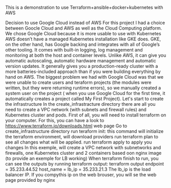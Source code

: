 This is a demonstration to use Terraform+ansible+docker+kubernetes with AWS

Decision to use Google Cloud instead of AWS
	For this project I had a choice between Goocle Cloud and AWS as well as the Cloud Computing platform. We chose Google Cloud because it is more usable to use with Kubernetes
	AWS doesn’t have a managed Kubernetes installation like GKE does. GKE, on the other hand, has Google backing and integrates with all of Google’s other tooling. It comes with built-in logging, log management and monitoring at both the host and container levels. Unlike AWS, it can give you automatic autoscaling, automatic hardware management and automatic version updates. It generally gives you a production-ready cluster with a more batteries-included approach than if you were building everything by hand on AWS.
	The biggest problem we had with Google Cloud was that we were unable to create users and teraform projects (the modules were written, but they were returning runtime errors), so we manually created a system user on the project ( when you use Google Cloud for the first time, it automatically creates a project called My First Project).
Let's start to create the infrastructure
	In the create_infrastracture directory there are all you need to create a VPC network (with subnets and firewall rules) and Kubernetes cluster and pods.
	First of all, you will need to install terraform on your computer. For this, you can have a look to https://www.terraform.io/downloads.html web page
Go to create_infrastructure directory 
run teraform init: this command will initialize the terraform environment, will download providers 
run terraform plan to see all changes what will be applied. 
run terraform apply to apply you changes 
	In this exemple, will create a VPC network with subnetworks and firewalls, one Kubernetes cluster and 2 containers based oon nginx image (to provide an exemple for LB working)
When terraform finish to run, you can see the outputs by running terraform output:
terraform output endpoint = 35.233.44.52 host_name = lb_ip = 35.233.21.3 
The lb_ip is the load balancer IP. If you compythis ip on the web brouser, you will se the web page provided by nginx
